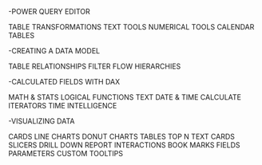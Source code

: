 -POWER QUERY EDITOR

TABLE TRANSFORMATIONS 
TEXT TOOLS
NUMERICAL TOOLS
CALENDAR TABLES

-CREATING A DATA MODEL

TABLE RELATIONSHIPS
FILTER FLOW
HIERARCHIES

-CALCULATED FIELDS WITH DAX

MATH & STATS
LOGICAL FUNCTIONS
TEXT
DATE & TIME
CALCULATE
ITERATORS
TIME INTELLIGENCE

-VISUALIZING DATA

CARDS
LINE CHARTS
DONUT CHARTS
TABLES
TOP N TEXT CARDS
SLICERS
DRILL DOWN
REPORT INTERACTIONS
BOOK MARKS
FIELDS PARAMETERS
CUSTOM TOOLTIPS
